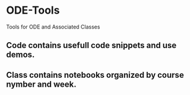 # ODE-Tools
 Tools for ODE and Associated Classes

## Code contains usefull code snippets and use demos.

## Class contains notebooks organized by course nymber and week. 
